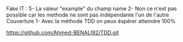 Fake IT :
5- La valeur "example" du champ name
2- Non ce n'est pas possible car les methode ne sont pas indépendante l'un de l'autre 
Couverture
1- Avec la méthode TDD on peux éspérer atteindre 100%

https://github.com/Ahmed-BENALI92/TDD.git